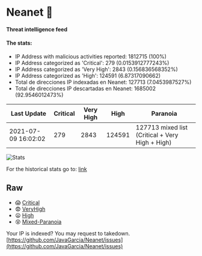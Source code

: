 # Neanet :hocho:
#### Threat intelligence feed
#### The stats:

- IP Address with malicious activities reported: 1812715 (100%)
- IP Address categorized as 'Critical':  279 (0.0153912777243%)
- IP Address categorized as 'Very High':  2843 (0.156836568352%)
- IP Address categorized as 'High':  124591 (6.87317090662)
- Total de direcciones IP indexadas en Neanet:  127713 (7.0453987527%)
- Total de direcciones IP descartadas en Neanet:  1685002 (92.9546012473%)

| Last Update | Critical | Very High | High | Paranoia |
| --- | --- | --- | --- | --- |
| 2021-07-09 16:02:02 | 279 | 2843 | 124591 | 127713 mixed list (Critical + Very High + High)|

![Stats](https://docs.google.com/spreadsheets/d/e/2PACX-1vSnaNMIXVabIpDJjufMlzH7poXnshF3mgd8Is1g9ytUEzVsP5my4Trn8f-xkoLLQ38xpL3HtmUexLo6/pubchart?oid=501124687&format=image)

For the historical stats go to: [link](/stats.csv)
## Raw
- :scream: [Critical](https://raw.githubusercontent.com/JavaGarcia/Neanet/master/blacklists/neanet_critical.txt)
- :fearful: [VeryHigh](https://raw.githubusercontent.com/JavaGarcia/Neanet/master/blacklists/neanet_veryHigh.txtt)
- :frowning: [High](https://raw.githubusercontent.com/JavaGarcia/Neanet/master/blacklists/neanet_high.txt)
- :dizzy_face: [Mixed-Paranoia](https://raw.githubusercontent.com/JavaGarcia/Neanet/master/blacklists/neanet_all.txt)


Your IP is indexed? You may request to takedown. [https://github.com/JavaGarcia/Neanet/issues](https://github.com/JavaGarcia/Neanet/issues)























































































































































































































































































































































































































































































































































































































































































































































































































































































































































































































































































































































































































































































































































































































































































































































































































































































































































































































































































































































































































































































































































































































































































































































































































































































































































































































































































































































































































































































































































































































































































































































































































































































































































































































































































































































































































































































































































































































































































































































































































































































































































































































































































































































































































































































































































































































































































































































































































































































































































































































































































































































































































































































































































































































































































































































































































































































































































































































































































































































































































































































































































































































































































































































































































































































































































































































































































































































































































































































































































































































































































































































































































































































































































































































































































































































































































































































